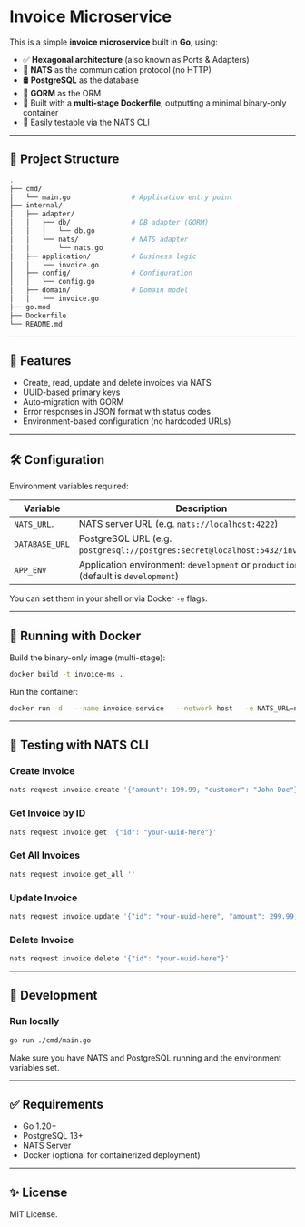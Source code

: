 # Invoice Microservice

This is a simple **invoice microservice** built in **Go**, using:

- ✅ **Hexagonal architecture** (also known as Ports & Adapters)
- 📨 **NATS** as the communication protocol (no HTTP)
- 🛢️ **PostgreSQL** as the database
- 💾 **GORM** as the ORM
- 🐳 Built with a **multi-stage Dockerfile**, outputting a minimal binary-only container
- 🧪 Easily testable via the NATS CLI

---

## 📂 Project Structure

```bash
.
├── cmd/
│   └── main.go               # Application entry point
├── internal/
│   ├── adapter/
│   │   ├── db/               # DB adapter (GORM)
│   │   │   └── db.go
│   │   └── nats/             # NATS adapter
│   │       └── nats.go
│   ├── application/          # Business logic
│   │   └── invoice.go
│   ├── config/               # Configuration
│   │   └── config.go
│   ├── domain/               # Domain model
│   │   └── invoice.go
├── go.mod
├── Dockerfile
└── README.md
```

---

## 🚀 Features

- Create, read, update and delete invoices via NATS
- UUID-based primary keys
- Auto-migration with GORM
- Error responses in JSON format with status codes
- Environment-based configuration (no hardcoded URLs)

---

## 🛠️ Configuration

Environment variables required:

| Variable       | Description                                                                       |
| -------------- | --------------------------------------------------------------------------------- |
| `NATS_URL`.    | NATS server URL (e.g. `nats://localhost:4222`)                                    |
| `DATABASE_URL` | PostgreSQL URL (e.g. `postgresql://postgres:secret@localhost:5432/invoices`)      |
| `APP_ENV`      | Application environment: `development` or `production` (default is `development`) |

You can set them in your shell or via Docker `-e` flags.

---

## 🐳 Running with Docker

Build the binary-only image (multi-stage):

```bash
docker build -t invoice-ms .
```

Run the container:

```bash
docker run -d   --name invoice-service   --network host   -e NATS_URL=nats://localhost:4222   -e DATABASE_URL="postgresql://postgres:secret@localhost:5432/invoices"  -e APP_ENV=production   invoice-ms
```

---

## 🧪 Testing with NATS CLI

### Create Invoice

```bash
nats request invoice.create '{"amount": 199.99, "customer": "John Doe"}'
```

### Get Invoice by ID

```bash
nats request invoice.get '{"id": "your-uuid-here"}'
```

### Get All Invoices

```bash
nats request invoice.get_all ''
```

### Update Invoice

```bash
nats request invoice.update '{"id": "your-uuid-here", "amount": 299.99, "customer": "Jane Doe"}'
```

### Delete Invoice

```bash
nats request invoice.delete '{"id": "your-uuid-here"}'
```

---

## 🧰 Development

### Run locally

```bash
go run ./cmd/main.go
```

Make sure you have NATS and PostgreSQL running and the environment variables set.

---

## ✅ Requirements

- Go 1.20+
- PostgreSQL 13+
- NATS Server
- Docker (optional for containerized deployment)

---

## ✨ License

MIT License.
